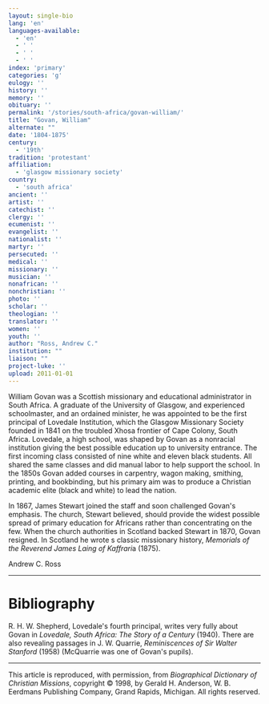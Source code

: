 ```yaml
---
layout: single-bio
lang: 'en'
languages-available:
  - 'en'
  - ' '
  - ' '
  - ' '
index: 'primary'
categories: 'g'
eulogy: ''
history: ''
memory: ''
obituary: ''
permalink: '/stories/south-africa/govan-william/'
title: "Govan, William"
alternate: ""
date: '1804-1875'
century:
  - '19th'
tradition: 'protestant'
affiliation:
  - 'glasgow missionary society'
country:
  - 'south africa'
ancient: ''
artist: ''
catechist: ''
clergy: ''
ecumenist: ''
evangelist: ''
nationalist: ''
martyr: ''
persecuted: ''
medical: ''
missionary: ''
musician: ''
nonafrican: ''
nonchristian: ''
photo: ''
scholar: ''
theologian: ''
translator: ''
women: ''
youth: ''
author: "Ross, Andrew C."
institution: ""
liaison: ""
project-luke: ''
upload: 2011-01-01
---
```




William Govan was a Scottish missionary and educational administrator in South Africa. A graduate of the University of Glasgow, and experienced schoolmaster, and an ordained minister, he was appointed to be the first principal of Lovedale Institution, which the Glasgow Missionary Society founded in 1841 on the troubled Xhosa frontier of Cape Colony, South Africa. Lovedale, a high school, was shaped by Govan as a nonracial institution giving the best possible education up to university entrance. The first incoming class consisted of nine white and eleven black students. All shared the same classes and did manual labor to help support the school. In the 1850s Govan added courses in carpentry, wagon making, smithing, printing, and bookbinding, but his primary aim was to produce a Christian academic elite (black and white) to lead the nation.

In 1867, James Stewart joined the staff and soon challenged Govan's emphasis. The church, Stewart believed, should provide the widest possible spread of primary education for Africans rather than concentrating on the few. When the church authorities in Scotland backed Stewart in 1870, Govan resigned. In Scotland he wrote s classic missionary history, *Memorials of the Reverend James Laing of Kaffrari*a (1875).

Andrew C. Ross

---

# Bibliography

R. H. W. Shepherd, Lovedale's fourth principal, writes very fully about Govan in *Lovedale, South Africa: The Story of a Century* (1940). There are also revealing passages in J. W. Quarrie, *Reminiscences of Sir Walter Stanford* (1958) (McQuarrie was one of Govan's pupils).

---

This article is reproduced, with permission, from *Biographical Dictionary of Christian Missions*, copyright © 1998, by Gerald H. Anderson, W. B. Eerdmans Publishing Company, Grand Rapids, Michigan. All rights reserved.